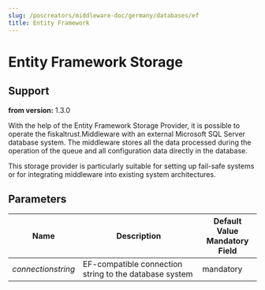 ```yaml
---
slug: /poscreators/middleware-doc/germany/databases/ef
title: Entity Framework
---
```


# Entity Framework Storage

## Support

**from version:** 1.3.0

With the help of the Entity Framework Storage Provider, it is possible to operate the fiskaltrust.Middleware with an external Microsoft SQL Server database system. The middleware stores all the data processed during the operation of the queue and all configuration data directly in the database.

This storage provider is particularly suitable for setting up fail-safe systems or for integrating middleware into existing system architectures.

## Parameters

| Name | Description | **Default Value**<br />**Mandatory Field** |
| ------------ | ---- | ---- |
| _connectionstring_ | EF-compatible connection string to the database system | mandatory |

